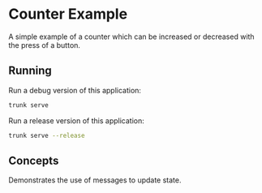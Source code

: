 # Counter Example

A simple example of a counter which can be increased or decreased with the press of a button.

## Running

Run a debug version of this application:

```bash
trunk serve
```

Run a release version of this application:

```bash
trunk serve --release
```

## Concepts

Demonstrates the use of messages to update state.
